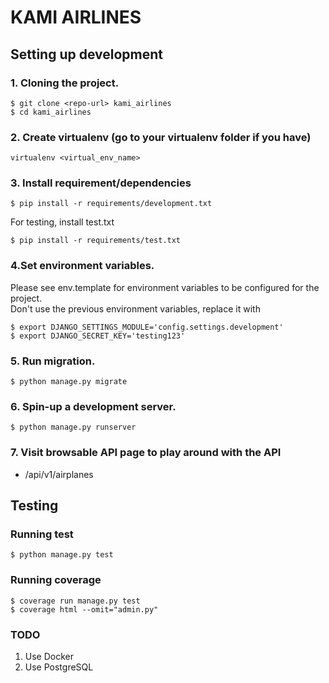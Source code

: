 # KAMI AIRLINES

## Setting up development

### 1. Cloning the project.
```commandline
$ git clone <repo-url> kami_airlines
$ cd kami_airlines
```

### 2. Create virtualenv (go to your virtualenv folder if you have)
```commandline
virtualenv <virtual_env_name>
```

### 3. Install requirement/dependencies
```commandline
$ pip install -r requirements/development.txt
```
For testing, install test.txt
```commandline
$ pip install -r requirements/test.txt
```

### 4.Set environment variables.
Please see env.template for environment variables to be configured for the project.  
Don't use the previous environment variables, replace it with
```commandline
$ export DJANGO_SETTINGS_MODULE='config.settings.development'
$ export DJANGO_SECRET_KEY='testing123'
```

### 5. Run migration.
```commandline
$ python manage.py migrate
```

### 6. Spin-up a development server.
```commandline
$ python manage.py runserver
```

### 7. Visit browsable API page to play around with the API
- /api/v1/airplanes

## Testing
### Running test
```commandline
$ python manage.py test
```
### Running coverage
```commandline
$ coverage run manage.py test
$ coverage html --omit="admin.py"
```

### TODO
1. Use Docker
2. Use PostgreSQL
